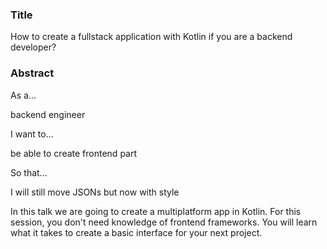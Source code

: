### Title

How to create a fullstack application with Kotlin if you are a backend developer?

### Abstract

As a...

backend engineer

I want to...

be able to create frontend part

So that...

I will still move JSONs but now with style

In this talk we are going to create a multiplatform app in Kotlin. For this session, you don't need knowledge of frontend frameworks. You will learn what it takes to create a basic interface for your next project.
